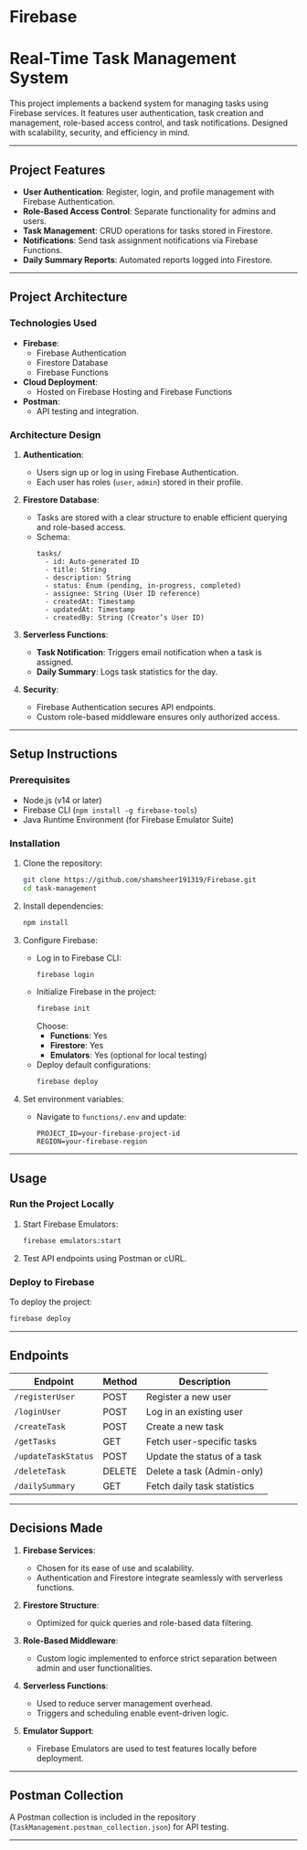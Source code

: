 # Firebase
# **Real-Time Task Management System**

This project implements a backend system for managing tasks using Firebase services. It features user authentication, task creation and management, role-based access control, and task notifications. Designed with scalability, security, and efficiency in mind.

---

## **Project Features**
- **User Authentication**: Register, login, and profile management with Firebase Authentication.
- **Role-Based Access Control**: Separate functionality for admins and users.
- **Task Management**: CRUD operations for tasks stored in Firestore.
- **Notifications**: Send task assignment notifications via Firebase Functions.
- **Daily Summary Reports**: Automated reports logged into Firestore.

---

## **Project Architecture**

### **Technologies Used**
- **Firebase**:
  - Firebase Authentication
  - Firestore Database
  - Firebase Functions
- **Cloud Deployment**:
  - Hosted on Firebase Hosting and Firebase Functions
- **Postman**:
  - API testing and integration.

### **Architecture Design**
1. **Authentication**:
   - Users sign up or log in using Firebase Authentication.
   - Each user has roles (`user`, `admin`) stored in their profile.

2. **Firestore Database**:
   - Tasks are stored with a clear structure to enable efficient querying and role-based access.
   - Schema:
     ```
     tasks/
       - id: Auto-generated ID
       - title: String
       - description: String
       - status: Enum (pending, in-progress, completed)
       - assignee: String (User ID reference)
       - createdAt: Timestamp
       - updatedAt: Timestamp
       - createdBy: String (Creator’s User ID)
     ```

3. **Serverless Functions**:
   - **Task Notification**: Triggers email notification when a task is assigned.
   - **Daily Summary**: Logs task statistics for the day.

4. **Security**:
   - Firebase Authentication secures API endpoints.
   - Custom role-based middleware ensures only authorized access.

---

## **Setup Instructions**

### **Prerequisites**
- Node.js (v14 or later)
- Firebase CLI (`npm install -g firebase-tools`)
- Java Runtime Environment (for Firebase Emulator Suite)

### **Installation**
1. Clone the repository:
   ```bash
   git clone https://github.com/shamsheer191319/Firebase.git
   cd task-management
   ```

2. Install dependencies:
   ```bash
   npm install
   ```

3. Configure Firebase:
   - Log in to Firebase CLI:
     ```bash
     firebase login
     ```
   - Initialize Firebase in the project:
     ```bash
     firebase init
     ```
     Choose:
     - **Functions**: Yes
     - **Firestore**: Yes
     - **Emulators**: Yes (optional for local testing)
   - Deploy default configurations:
     ```bash
     firebase deploy
     ```

4. Set environment variables:
   - Navigate to `functions/.env` and update:
     ```
     PROJECT_ID=your-firebase-project-id
     REGION=your-firebase-region 
     ```

---

## **Usage**

### **Run the Project Locally**
1. Start Firebase Emulators:
   ```bash
   firebase emulators:start
   ```

2. Test API endpoints using Postman or cURL.

### **Deploy to Firebase**
To deploy the project:
```bash
firebase deploy
```

---

## **Endpoints**

| **Endpoint**                   | **Method** | **Description**                 |
|--------------------------------|------------|---------------------------------|
| `/registerUser`                | POST       | Register a new user            |
| `/loginUser`                   | POST       | Log in an existing user        |
| `/createTask`                  | POST       | Create a new task              |
| `/getTasks`                    | GET        | Fetch user-specific tasks      |
| `/updateTaskStatus`            | POST       | Update the status of a task    |
| `/deleteTask`                  | DELETE     | Delete a task (Admin-only)     |
| `/dailySummary`                | GET        | Fetch daily task statistics    |

---

## **Decisions Made**

1. **Firebase Services**:
   - Chosen for its ease of use and scalability.
   - Authentication and Firestore integrate seamlessly with serverless functions.

2. **Firestore Structure**:
   - Optimized for quick queries and role-based data filtering.

3. **Role-Based Middleware**:
   - Custom logic implemented to enforce strict separation between admin and user functionalities.

4. **Serverless Functions**:
   - Used to reduce server management overhead.
   - Triggers and scheduling enable event-driven logic.

5. **Emulator Support**:
   - Firebase Emulators are used to test features locally before deployment.

---

## **Postman Collection**
A Postman collection is included in the repository (`TaskManagement.postman_collection.json`) for API testing.

---
